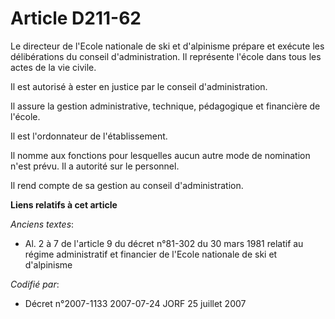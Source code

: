 # Article D211-62

Le directeur de l'Ecole nationale de ski et d'alpinisme prépare et exécute les délibérations du conseil d'administration. Il
représente l'école dans tous les actes de la vie civile.

Il est autorisé à ester en justice par le conseil d'administration.

Il assure la gestion administrative, technique, pédagogique et financière de l'école.

Il est l'ordonnateur de l'établissement.

Il nomme aux fonctions pour lesquelles aucun autre mode de nomination n'est prévu. Il a autorité sur le personnel.

Il rend compte de sa gestion au conseil d'administration.

**Liens relatifs à cet article**

_Anciens textes_:

  - Al. 2 à 7 de l'article 9 du décret n°81-302 du 30 mars 1981 relatif au régime administratif et financier de l'Ecole nationale de ski et d'alpinisme

_Codifié par_:

  - Décret n°2007-1133 2007-07-24 JORF 25 juillet 2007
